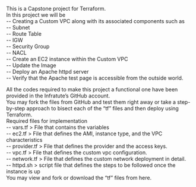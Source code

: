 This is a Capstone project for Terraform.</br>
In this project we will be</br>
	-- Creating a Custom VPC along with its associated components such as</br>
		-- Subnet</br>
		-- Route Table</br>
		-- IGW</br>
		-- Security Group</br>
		-- NACL</br>
	-- Create an EC2 instance within the Custom VPC</br>
	-- Update the Image</br>
	-- Deploy an Apache httpd server</br>
	-- Verify that the Apache test page is accessible from the outside world.</br>

All the codes required to make this project a functional one have been provided in the Infratute’s GitHub account.</br>
You may fork the files from GitHub and test them right away or take a step-by-step approach to bisect each of the “tf” files and then deploy using Terraform.</br>
Required files for implementation</br>
	-- vars.tf > File that contains the variables</br>
	-- ec2.tf > File that defines the AMI, instance type, and the VPC characteristics</br>
	-- provider.tf > File that defines the provider and the access keys.</br>
	-- vpc.tf > File that defines the custom vpc configuration.</br>
	-- network.tf > File that defines the custom network deployment in detail.</br>
	-- httpd.sh > script file that defines the steps to be followed once the instance is up</br>
You may view and fork or download the “tf” files from here.
